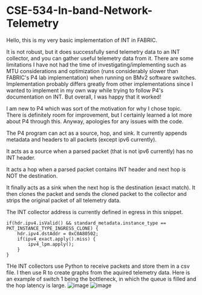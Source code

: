 # CSE-534-In-band-Network-Telemetry
Hello, this is my very basic implementation of INT in FABRIC. 

It is not robust, but it does successfully send telemetry data to an INT collector, and you can gather useful telemetry data from it.
There are some limitations I have not had the time of investigating/implementing such as MTU considerations and optimization (runs considerably slower than
FABRIC's P4 lab implementation) when running on BMv2 software switches. Implementation probably differs greatly from other implementations since I wanted
to implement in my own way while trying to follow P4's documentation on INT. But overall, I was happy that it worked!

I am new to P4 which was sort of the motivation for why I chose topic. There is definitely room for improvement, but I certainly learned a lot
more about P4 through this. Anyway, apologies for any issues with the code.

The P4 program can act as a source, hop, and sink. It currently appends metadata and headers to all packets (except ipv6 currently).

It acts as a source when a parsed packet (that is not ipv6 currently) has no INT header.

It acts a hop when a parsed packet contains INT header and next hop is NOT the destination.

It finally acts as a sink when the next hop is the destination (exact match).
It then clones the packet and sends the cloned packet to the collector and strips the original packet of all telemetry data.

The INT collector address is currently defined in egress in this snippet.
```
if(hdr.ipv4.isValid() && standard_metadata.instance_type == PKT_INSTANCE_TYPE_INGRESS_CLONE) {
    hdr.ipv4.dstAddr = 0xC0A80502;
    if(ipv4_exact.apply().miss) {
        ipv4_lpm.apply();
    }
}
```
THe INT collectors use Python to receive packets and store them in a csv file. I then use R to create graphs from the aquired telemetry data. Here is an example of switch 1
being the bottleneck, in which the queue is filled and the hop latency is large.
![image](https://github.com/user-attachments/assets/f2f2a6cf-7f5b-4726-b6ac-6c5eafd024a1)
![image](https://github.com/user-attachments/assets/45ae68e9-05b6-4f30-9be7-bff7c6f42f56)

